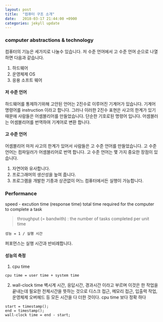```yaml
---
layout: post
title:  "컴퓨터 구조 소개"
date:   2018-03-17 21:44:00 +0900
categories: jekyll update
---
```


### computer abstractions & technology

컴퓨터의 기능은 세가지로 나눌수 있습니다. 저 수준 언어에서 고 수준 언어 순으로 나열하면 다음과 같습니다.

1. 하드웨어
2. 운영체제 OS
3. 응용 소프트 웨어

#### 저 수준 언어
하드웨어를 통제하기위해 고안된 언어는 2진수로 이루어진 기계어가 있습니다. 기계어 명령어를 instruction 이라고 합니다. 그러나 이러한 2진수 표현은 사고의 한계가 있기 때문에 사람들은 어셈블리어를 만들었습니다. 단순한 기호로된 명령어 입니다. 어셈블러는 어셈블리어를 번역하여 기계어로 변환 합니다.

#### 고 수준 언어
어셈블리어 마저 사고의 한계가 있어서 사람들은 고 수준 언어를 만들었습니다. 고 수준 언어는 컴파일러가 어셈블리어로 번역 합니다. 고 수준 언어는 몇 가지 중요한 장점이 있습니다.

1. 자연어와 유사합니다.
2. 프로그래머의 생산성을 높여 줍니다.
3. 프로그램을 개발한 기종과 상관없이 어느 컴퓨터에서든 실행이 가능합니다.

### Performance

speed - excution time (response time)
total time required for the computer to complete a task

> throughput (= bandwith) : the number of tasks completed per unit time

```
성능 = 1 / 실행 시간
```
퍼포먼스는 실행 시간과 반비례합니다.
#### 성능의 측정

1. cpu time
```
cpu time = user time + system time
```
2. wall-clock time
벽시계 시간, 응답시간, 경과시간 이라고 부르며 이것은 한 작업을 끝내는데 필요한 전체시간을 뜻하는 것으로 디스크 접근, 메모리 접근, 입출력 작업, 운영체제 오버헤드 등 모든 시간을 다 더한 것이다. cpu time 보다 정확 하다
```
start = timestamp();
end = timestamp();
wall-clock time = end - start;
```

